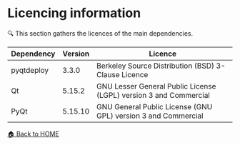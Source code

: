 # Licencing information

:mag: This section gathers the licences of the main dependencies.

| Dependency | Version | Licence |
| --- | --- | --- |
| pyqtdeploy | 3.3.0 | Berkeley Source Distribution (BSD) 3-Clause Licence |
| Qt | 5.15.2 | GNU Lesser General Public License (LGPL) version 3 and Commercial |
| PyQt | 5.15.10 | GNU General Public License (GNU GPL) version 3 and Commercial |

[:house: Back to HOME](../../README.md)
